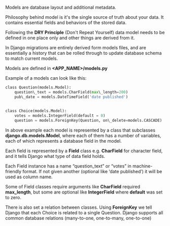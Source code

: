 


  
Models are database layout and additional metadata.  
  
Philosophy behind model is it's the single source of truth about your data. It contains essential fields and behaviors of the stored data.  
  
Following the **DRY Principle** (Don't Repeat Yourself) data model needs to be defined in one place only and other things are derived from it.  
  
In Django migrations are entirely derived form models files, and are essentially a history that can be rolled through to update database schema to match current models.  
  
Models are defined in **<APP\_NAME>/models.py**  
  
Example of a models can look like this:  
  

```python
class Question(models.Model):  
    question\_text = models.CharField(max\_length=200)  
    pub\_date = models.DateTimeField('date published')  
      
  
class Choice(models.Model):  
    votes = models.IntegerField(default = 0)  
	question = models.ForeignKey(Question, on\_delete=models.CASCADE)
```
  
  
In above example each model is represented by a class that subclasses **django.db.models.Model**, where each of them has a number of variables, each of which represents a database field in the model.  
  
Each field is represented by a **Field** class e.g. **CharField** for character field, and it tells Django what type of data field holds.  
  
Each Field instance has a name “question\_text” or “votes” in machine-friendly format. If not given another (optional like ‘date published’) it will be used as column name.  
  
Some of Field classes require arguments like **CharField** required **max\_length**, but some are optional like **IntegerField** where **default** was set to zero.  
  
There is also set a relation between classes. Using **ForeignKey** we tell Django that each Choice is related to a single Question. Django supports all common database relations (many-to-one, one-to-many, one-to-one)  
  
